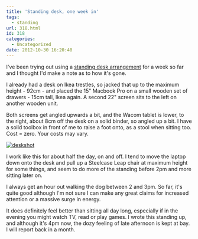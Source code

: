 ```yaml
---
title: 'Standing desk, one week in'
tags:
  - standing
url: 318.html
id: 318
categories:
  - Uncategorized
date: 2012-10-30 16:20:40
---
```


I've been trying out using a [standing desk arrangement](http://www.forbes.com/sites/katetaylor/2012/08/02/can-standing-desks-fight-sitting-disease/) for a week so far and I thought I'd make a note as to how it's gone. 

I already had a desk on Ikea trestles, so jacked that up to the maximum height - 92cm - and placed the 15" Macbook Pro on a small wooden set of drawers - 15cm tall, Ikea again. A second 22" screen sits to the left on another wooden unit.

Both screens get angled upwards a bit, and the Wacom tablet is lower, to the right, about 8cm off the desk on a solid binder, so angled up a bit. I have a solid toolbox in front of me to raise a foot onto, as a stool when sitting too. Cost = zero. Your costs may vary. 

[![](/wpimages/2012/10/deskshot.jpg "deskshot")](/wpimages/2012/10/deskshot.jpg) 

I work like this for about half the day, on and off. I tend to move the laptop down onto the desk and pull up a Steelcase Leap chair at maximum height for some things, and seem to do more of the standing before 2pm and more sitting later on. 

I always get an hour out walking the dog between 2 and 3pm. So far, it's quite good although I'm not sure I can make any great claims for increased attention or a massive surge in energy. 

It does definitely feel better than sitting all day long, especially if in the evening you might watch TV, read or play games. I wrote this standing up, and although it's 4pm now, the dozy feeling of late afternoon is kept at bay. I will report back in a month.